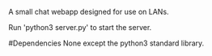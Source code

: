A small chat webapp designed for use on LANs.

Run 'python3 server.py' to start the server.

#Dependencies
None except the python3 standard library.
